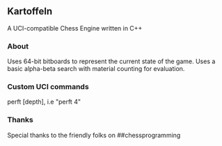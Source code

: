 ## Kartoffeln
A UCI-compatible Chess Engine written in C++

### About
Uses 64-bit bitboards to represent the current state of the game. Uses a basic alpha-beta search with material counting for evaluation.

### Custom UCI commands
perft [depth], i.e "perft 4"

### Thanks
Special thanks to the friendly folks on ##chessprogramming
